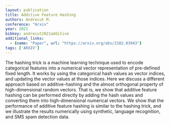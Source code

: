 ```yaml
---
layout: publication
title: Additive Feature Hashing
authors: Andrecut M.
conference: "Arxiv"
year: 2021
bibkey: andrecut2021additive
additional_links:
  - {name: "Paper", url: "https://arxiv.org/abs/2102.03943"}
tags: ['ARXIV']
---
```

The hashing trick is a machine learning technique used to encode categorical features into a numerical vector representation of pre-defined fixed length. It works by using the categorical hash values as vector indices, and updating the vector values at those indices. Here we discuss a different approach based on additive-hashing and the almost orthogonal property of high-dimensional random vectors. That is, we show that additive feature hashing can be performed directly by adding the hash values and converting them into high-dimensional numerical vectors. We show that the performance of additive feature hashing is similar to the hashing trick, and we illustrate the results numerically using synthetic, language recognition, and SMS spam detection data.
